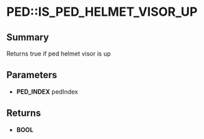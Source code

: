 # PED::IS_PED_HELMET_VISOR_UP

## Summary
Returns true if ped helmet visor is up

## Parameters
* **PED_INDEX** pedIndex

## Returns
* **BOOL**